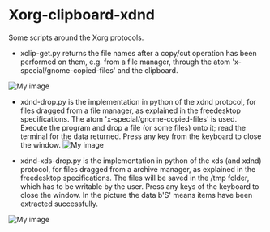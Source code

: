 # Xorg-clipboard-xdnd
Some scripts around the Xorg protocols.

- xclip-get.py returns the file names after a copy/cut operation has been performed on them, e.g. from a file manager, through the atom 'x-special/gnome-copied-files' and the clipboard.

![My image](https://github.com/frank038/Xorg-clipboard-xdnd/blob/main/xclip-get-screenshot.png)


- xdnd-drop.py is the implementation in python of the xdnd protocol, for files dragged from a file manager, as explained in the freedesktop specifications. The atom 'x-special/gnome-copied-files' is used. Execute the program and drop a file (or some files) onto it; read the terminal for the data returned. Press any key from the keyboard to close the window.
![My image](https://github.com/frank038/Xorg-clipboard-xdnd/blob/main/xdnd-drop-screenshot.png)

- xdnd-xds-drop.py is the implementation in python of the xds (and xdnd) protocol, for files dragged from a archive manager, as explained in the freedesktop specifications. The files will be saved in the /tmp folder, which has to be writable by the user. Press any keys of the keyboard to close the window. In the picture the data b'S' means items have been extracted successfully.


![My image](https://github.com/frank038/Xorg-clipboard-xdnd/blob/main/xdnd-xds-screenshot.png)
